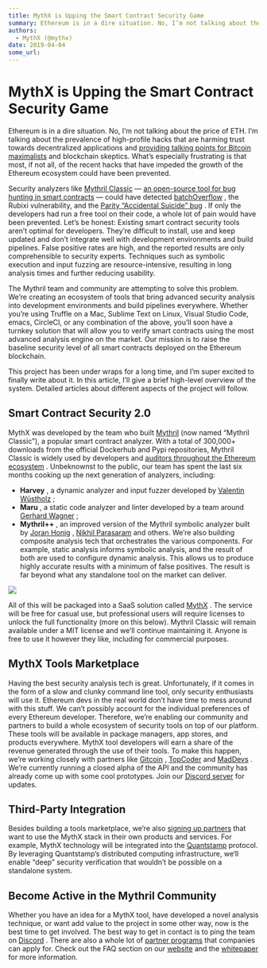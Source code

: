 ```yaml
---
title: MythX is Upping the Smart Contract Security Game
summary: Ethereum is in a dire situation. No, I’m not talking about the price of ETH. I’m talking about the prevalence of high-profile hacks that are harming trust towards decentralized applications and providing talking points for Bitcoin maximalists and blockchain skeptics. What’s especially frustrating is that most, if not all, of the recent hacks that have impeded the growth of the Ethereum ecosystem could have been prevented. Security analyzers like Mythril Classic — an open-source tool for bug hunt
authors:
  - MythX (@mythx)
date: 2019-04-04
some_url: 
---
```


# MythX is Upping the Smart Contract Security Game

Ethereum is in a dire situation. No, I’m not talking about the price of ETH. I’m talking about the prevalence of high-profile hacks that are harming trust towards decentralized applications and 
[providing talking points for Bitcoin maximalists](https://medium.com/@jimmysong/the-truth-about-smart-contracts-ae825271811f)
 and blockchain skeptics. What’s especially frustrating is that most, if not all, of the recent hacks that have impeded the growth of the Ethereum ecosystem could have been prevented.

Security analyzers like 
[Mythril Classic](https://github.com/ConsenSys/mythril-classic)
 — 
[an open-source tool for bug hunting in smart contracts](https://hackernoon.com/scanning-ethereum-smart-contracts-for-vulnerabilities-b5caefd995df)
 — could have detected 
[batchOverflow](https://techcrunch.com/2018/04/25/overflow-error-shuts-down-token-trading/)
 , the Rubixi vulnerability, and the 
[Parity “Accidental Suicide” bug](https://github.com/paritytech/parity-ethereum/issues/6995)
 . If only the developers had run a free tool on their code, a whole lot of pain would have been prevented.
Let’s be honest: Existing smart contract security tools aren’t optimal for developers. They’re difficult to install, use and keep updated and don’t integrate well with development environments and build pipelines. False positive rates are high, and the reported results are only comprehensible to security experts. Techniques such as symbolic execution and input fuzzing are resource-intensive, resulting in long analysis times and further reducing usability.

The Mythril team and community are attempting to solve this problem. We’re creating an ecosystem of tools that bring advanced security analysis into development environments and build pipelines everywhere. Whether you’re using Truffle on a Mac, Sublime Text on Linux, Visual Studio Code, emacs, CircleCI, or any combination of the above, you’ll soon have a turnkey solution that will allow you to verify smart contracts using the most advanced analysis engine on the market. Our mission is to raise the baseline security level of all smart contracts deployed on the Ethereum blockchain.

This project has been under wraps for a long time, and I’m super excited to finally write about it. In this article, I’ll give a brief high-level overview of the system. Detailed articles about different aspects of the project will follow.

## Smart Contract Security 2.0
MythX was developed by the team who built 
[Mythril](https://github.com/ConsenSys/mythril)
 (now named “Mythril Classic”), a popular smart contract analyzer. With a total of 300,000+ downloads from the official Dockerhub and Pypi repositories, Mythril Classic is widely used by developers and 
[auditors throughout the Ethereum ecosystem](https://consensys.net/diligence/)
 .
Unbeknownst to the public, our team has spent the last six months cooking up the next generation of analyzers, including:


 *  **Harvey** , a dynamic analyzer and input fuzzer developed by [Valentin Wüstholz](http://www.wuestholz.com) ;
 *  **Maru** , a static code analyzer and linter developed by a team around [Gerhard Wagner](https://www.linkedin.com/in/gerhard-wagner-04852b31/) ;
 *  **Mythril++** , an improved version of the Mythril symbolic analyzer built by [Joran Honig](http://about.joranhonig.nl) , [Nikhil Parasaram](https://www.linkedin.com/in/nikhil-parasaram-1956b5134/) and others.
We’re also building composite analysis tech that orchestrates the various components. For example, static analysis informs symbolic analysis, and the result of both are used to configure dynamic analysis. This allows us to produce highly accurate results with a minimum of false positives. The result is far beyond what any standalone tool on the market can deliver.

![](https://api.kauri.io:443/ipfs/QmPUn1Yp5PLSDFH7D7ZpUBvFUJi6EJqrLZUR8LWyGSwoav)

All of this will be packaged into a SaaS solution called 
[MythX](https://mythx.io)
 . The service will be free for casual use, but professional users will require licenses to unlock the full functionality (more on this below).
Mythril Classic will remain available under a MIT license and we’ll continue maintaining it. Anyone is free to use it however they like, including for commercial purposes.

## MythX Tools Marketplace
Having the best security analysis tech is great. Unfortunately, if it comes in the form of a slow and clunky command line tool, only security enthusiasts will use it. Ethereum devs in the real world don’t have time to mess around with this stuff.
We can’t possibly account for the individual preferences of every Ethereum developer. Therefore, we’re enabling our community and partners to build a whole ecosystem of security tools on top of our platform. These tools will be available in package managers, app stores, and products everywhere. MythX tool developers will earn a share of the revenue generated through the use of their tools. To make this happen, we’re working closely with partners like 
[Gitcoin](https://gitcoin.co)
 , 
[TopCoder](https://www.topcoder.com)
 and 
[MadDevs](https://maddevs.io)
 .
We’re currently running a closed alpha of the API and the community has already come up with some cool prototypes. Join our 
[Discord server](https://discord.gg/kktn8Wt)
 for updates.

## Third-Party Integration
Besides building a tools marketplace, we’re also 
[signing up partners](https://media.consensys.net/powered-by-mythril-introducing-the-mythril-partner-program-8acbca470503)
 that want to use the MythX stack in their own products and services. For example, MythX technology will be integrated into the 
[Quantstamp](https://quantstamp.com)
 protocol. By leveraging Quantstamp’s distributed computing infrastructure, we‘ll enable “deep” security verification that wouldn’t be possible on a standalone system.

## Become Active in the Mythril Community
Whether you have an idea for a MythX tool, have developed a novel analysis technique, or want add value to the project in some other way, now is the best time to get involved.
The best way to get in contact is to ping the team on 
[Discord](https://discord.gg/kktn8Wt)
 . There are also a whole lot of 
[partner programs](https://mythril.ai/faq-partners)
 that companies can apply for. Check out the FAQ section on our 
[website](https://mythril.ai)
 and the 
[whitepaper](https://mythril.ai/files/whitepaper.pdf)
 for more information.